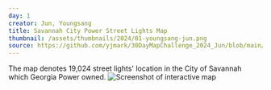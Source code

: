```yaml
---
day: 1
creator: Jun, Youngsang
title: Savannah City Power Street Lights Map
thumbnail: /assets/thumbnails/2024/01-youngsang-jun.png
source: https://github.com/yjmark/30DayMapChallenge_2024_Jun/blob/main/Day01_PointsofStreetLights/Day01_Jun.Rmd
---
```


The map denotes 19,024 street lights' location in the City of Savannah which Georgia Power owned.
![Screenshot of interactive map](assets/thumbnails/2024/01-youngsang-jun.png)